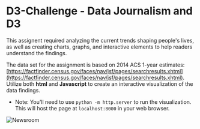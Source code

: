 # D3-Challenge - Data Journalism and D3
This assignent required analyzing the current trends shaping people's lives, as well as creating charts, graphs, and interactive elements to help readers understand the findings.

The data set for the assignment is based on 2014 ACS 1-year estimates: [https://factfinder.census.gov/faces/nav/jsf/pages/searchresults.xhtml](https://factfinder.census.gov/faces/nav/jsf/pages/searchresults.xhtml). Utilize both **html** and **Javascript** to create an interactive visualization of the data findings.

* Note: You'll need to use `python -m http.server` to run the visualization. This will host the page at `localhost:8000` in your web browser.

![Newsroom](https://media.giphy.com/media/v2xIous7mnEYg/giphy.gif)